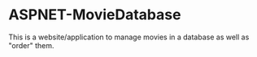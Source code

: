 # ASPNET-MovieDatabase
 This is a website/application to manage movies in a database as well as "order" them.
